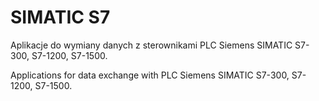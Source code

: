 # SIMATIC S7
Aplikacje do wymiany danych z sterownikami PLC Siemens SIMATIC S7-300, S7-1200, S7-1500.

Applications for data exchange with PLC Siemens SIMATIC S7-300, S7-1200, S7-1500.
